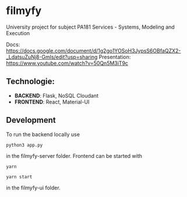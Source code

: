 # filmyfy
University project for subject PA181 Services - Systems, Modeling and Execution

Docs: https://docs.google.com/document/d/1g2go1YOSoH3JypsS6OBfaQZX2-_LdatsuZuNj8-GmIs/edit?usp=sharing
Presentation: https://www.youtube.com/watch?v=50Qn5M3iT9c

## Technologie:
- __BACKEND__: Flask, NoSQL Cloudant
- __FRONTEND__: React, Material-UI

## Development
To run the backend locally use
```
python3 app.py
```
in the filmyfy-server folder.
Frontend can be started with
```
yarn
```
```
yarn start
```
in the filmyfy-ui folder.

